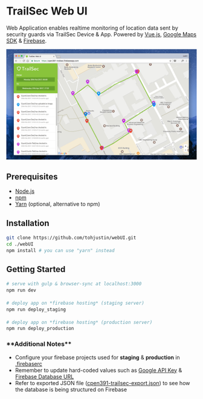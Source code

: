 # TrailSec Web UI

Web Application enables realtime monitoring of location data sent by security guards via TrailSec Device & App. Powered by [Vue.js](https://vuejs.org/), [Google Maps SDK](https://www.npmjs.com/package/google-maps) & [Firebase](https://firebase.google.com/).

<p align="center">
  <img src="https://raw.githubusercontent.com/TrailSec/TrailSec-WebUI/master/readme/screenshot.png">
</p>

## Prerequisites

- [Node.js](https://nodejs.org/en/download/)
- [npm](https://docs.npmjs.com/getting-started/installing-node)
- [Yarn](https://yarnpkg.com/en/docs/install#mac-tab) (optional, alternative to npm)

## Installation

``` bash
git clone https://github.com/tohjustin/webUI.git
cd ./webUI
npm install # you can use "yarn" instead
```

## Getting Started
``` bash
# serve with gulp & browser-sync at localhost:3000
npm run dev

# deploy app on *firebase hosting* (staging server)
npm run deploy_staging

# deploy app on *firebase hosting* (production server)
npm run deploy_production
```
### **\*\*Additional Notes\*\***
- Configure your firebase projects used for **staging** & **production** in [.firebaserc](https://github.com/TrailSec/TrailSec-WebUI/blob/master/.firebaserc)
- Remember to update hard-coded values such as [Google API Key](https://github.com/TrailSec/TrailSec-WebUI/blob/master/app/js/google-maps-helper.js#L13-14) & [Firebase Database URL](https://github.com/TrailSec/TrailSec-WebUI/blob/master/app/js/app.js#L150-L151)
- Refer to exported JSON file ([cpen391-trailsec-export.json](https://github.com/TrailSec/TrailSec-WebUI/blob/master/db/cpen391-trailsec-export.json)) to see how the database is being structured on Firebase

